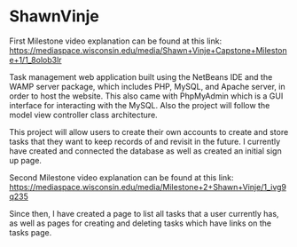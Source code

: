 # ShawnVinje

First Milestone video explanation can be found at this link: https://mediaspace.wisconsin.edu/media/Shawn+Vinje+Capstone+Milestone+1/1_8olob3lr

Task management web application built using the NetBeans IDE and the WAMP server package, which includes PHP, MySQL, and Apache server, in order to host the website.
This also came with PhpMyAdmin which is a GUI interface for interacting with the MySQL.
Also the project will follow the model view controller class architecture.

This project will allow users to create their own accounts to create and store tasks that they want to keep records of and revisit in the future.
I currently have created and connected the database as well as created an initial sign up page.

Second Milestone video explanation can be found at this link: https://mediaspace.wisconsin.edu/media/Milestone+2+Shawn+Vinje/1_ivg9q235

Since then, I have created a page to list all tasks that a user currently has, as well as pages for creating and deleting tasks which have links on the tasks page.


